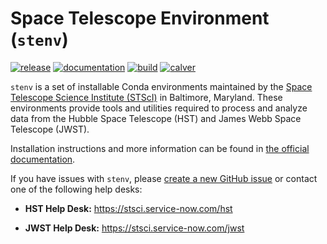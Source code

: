# Space Telescope Environment (`stenv`)

[![release](https://img.shields.io/github/v/release/spacetelescope/stenv)](https://github.com/spacetelescope/stenv/releases)
[![documentation](https://readthedocs.org/projects/stenv/badge/?version=latest)](https://stenv.readthedocs.io/en/latest/?badge=latest)
[![build](https://github.com/spacetelescope/stenv/actions/workflows/build.yaml/badge.svg)](https://github.com/spacetelescope/stenv/actions/workflows/build.yaml)
[![calver](https://img.shields.io/badge/calver-YYYY.0M.0D-22bfda.svg)](https://calver.org)

`stenv` is a set of installable Conda environments maintained by
the [Space Telescope Science Institute (STScI)](http://www.stsci.edu) in Baltimore, Maryland. These environments
provide tools and utilities required to process and analyze data from the Hubble Space Telescope
(HST) and James Webb Space Telescope (JWST).

Installation instructions and more information can be found
in [the official documentation](https://stenv.readthedocs.io).

If you have issues with ``stenv``, please [create a new GitHub issue](https://github.com/spacetelescope/stenv/issues)
or contact one of the following help desks:

* **HST Help Desk:** https://stsci.service-now.com/hst

* **JWST Help Desk:** https://stsci.service-now.com/jwst

